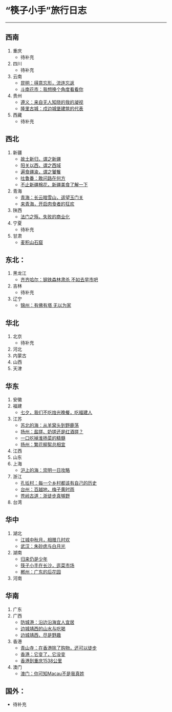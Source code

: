 # “筷子小手”旅行日志

---

## 西南
1. 重庆
     - 待补充
2. 四川
     - 待补充
3. 云南
     - [昆明：得意忘形，流连忘返](https://www.macin.org/2023/02/20/kun-ming-de-yi-wang-xing/)
     - [斗南花市：我想换个角度看看你](https://www.macin.org/2023/02/13/dou-nan-hua-shi/)
4. 贵州
     - [遵义：来自无人知晓的我的凝视](https://www.macin.org/2023/03/20/zun-yi-zao-shi/)
     - [隆里古城：戍边城堡建筑的代表](https://www.macin.org/2022/08/15/long-li-gu-cheng/)
5. 西藏
     - 待补充

## 西北
1. 新疆
     - [故土新归，谓之新疆](https://www.macin.org/2019/10/11/nan-jiang-hao-feng-guang/)
     - [阳关以西，谓之西域](https://www.macin.org/2019/10/16/xi-yu-36-guo/)
     - [遍食疆渝，谓之饕餮](https://www.macin.org/2019/10/30/bian-shi-jiang-yu/)
     - [吐鲁番：敢问路在何方](https://www.macin.org/2021/03/23/tu-lu-fan/)
     - [不止新疆棉花，新疆美食了解一下](https://www.macin.org/2021/03/30/xin-jiang-mei-shi/)
2. 青海
     - [青海：长云暗雪山，遥望玉门关](https://www.macin.org/2021/05/18/wan-zai-qing-hai/)
     - [来青海，开启肉食者的狂欢](https://www.macin.org/2021/05/13/chi-zai-qing-hai/)
3. 陕西
     - [法门之殇，失败的商业化](https://www.macin.org/2020/06/02/fa-men-si/)
4. 宁夏
     - 待补充
5. 甘肃
     - [麦积山石窟](https://www.macin.org/2020/05/05/mai-ji-shan-shi-ku/)

## 东北：
1. 黑龙江
     - [齐齐哈尔：钢铁森林肃杀 不如去早市吧](https://www.macin.org/2023/11/06/qi-qi-ha-er/)
2. 吉林
     - 待补充
3. 辽宁
     - [锦州：有佛有塔 无以为家](https://www.macin.org/2023/11/14/jin-zhou/)

## 华北
1. 北京
     - 待补充
2. 河北
3. 内蒙古
4. 山西
5. 天津

## 华东
1. 安徽
2. 福建
     - [七夕，我们不吃烛光晚餐，吃福建人](https://www.macin.org/2019/08/10/chi-fu-jian-ren/)
3. 江苏
     - [苏北的海：从羊窝头到野鹿荡](https://www.macin.org/2023/11/20/lian-yun-gang/)
     - [扬州：盐搓、奶搓还是红酒搓？](https://www.macin.org/2021/04/27/yang-zhou-cuo-zao/)
     - [一口吃掉淮扬菜的精髓](https://www.macin.org/2021/04/20/huai-yang-cai/)
     - [扬州：繁花柳絮总相宜](https://www.macin.org/2021/04/13/yang-zhou-hao-wan/)
4. 江西
5. 山东
6. 上海
     - [沪上的海：崇明一日攻略](https://macin.org/2023/11/27/chong-ming-dao/)
7. 浙江
     - [孔坵村：每一个乡村都该有自己的历史](https://www.macin.org/2023/07/17/kong-qiu-cun/)
     - [台州：百越地，梅子黄时雨](https://www.macin.org/2023/07/03/tai-zhou-mei-shi/)
     - [苍岭古道：浙徒步真够野](https://www.macin.org/2023/06/28/cang-ling-gu-dao/)
8. 台湾

## 华中
1. 湖北
     - [江城中秋月，相赠几时欢](https://www.macin.org/2022/09/13/wuhan-moon/)
     - [武汉：朱砂痣与白月光](https://www.macin.org/2021/09/21/zhu-sha-zhi-yu-bai-yue-guang/)
2. 湖南
     - [归来仍是少年](https://www.macin.org/2020/09/09/gui-lai-shao-nian/)
     - [筷子小手在长沙，逛菜市场](https://www.macin.org/2020/09/01/zai-chang-sha/)
     - [郴州：广东的后花园](https://www.macin.org/2020/10/20/chen-zhou/)
3. 河南

## 华南
1. 广东
2. 广西
     - [防城港：沿边沿海宜人宜居](https://www.macin.org/2020/12/15/fang-cheng-gang/)
     - [边城靖西的山水与吃喝](https://www.macin.org/2020/12/08/jing-xi-chi-he/)
     - [边城靖西，尽是野趣](https://www.macin.org/2020/12/01/jing-xi/)
3. 香港
     - [青山寺：在香港除了购物，还可以徒步](https://www.macin.org/2023/05/29/hikinghongkong/)
     - [香港：它变了，它没变](https://www.macin.org/2023/05/08/hongkong51/)
     - [香港到重庆1538公里](https://www.macin.org/2019/08/15/chong-qing-dao-xiang-gang/)
4. 澳门
     - [澳门：你可知Macau不是我真姓](https://www.macin.org/2023/05/02/macau-day/)

## 国外：
- 待补充
